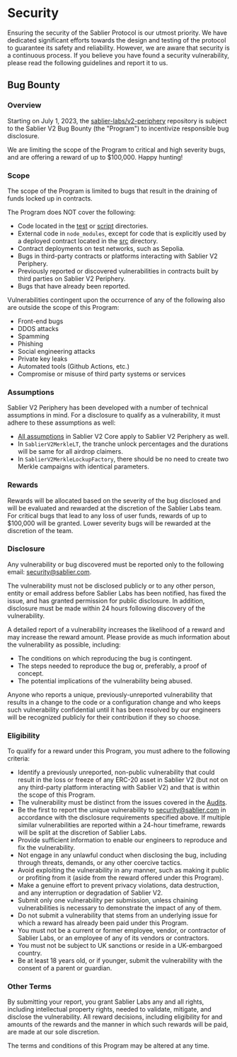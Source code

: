 # Security

Ensuring the security of the Sablier Protocol is our utmost priority. We have dedicated significant efforts towards the
design and testing of the protocol to guarantee its safety and reliability. However, we are aware that security is a
continuous process. If you believe you have found a security vulnerability, please read the following guidelines and
report it to us.

## Bug Bounty

### Overview

Starting on July 1, 2023, the [sablier-labs/v2-periphery](https://github.com/sablier-labs/v2-periphery) repository is
subject to the Sablier V2 Bug Bounty (the "Program") to incentivize responsible bug disclosure.

We are limiting the scope of the Program to critical and high severity bugs, and are offering a reward of up to
$100,000. Happy hunting!

### Scope

The scope of the Program is limited to bugs that result in the draining of funds locked up in contracts.

The Program does NOT cover the following:

- Code located in the [test](./test) or [script](./script) directories.
- External code in `node_modules`, except for code that is explicitly used by a deployed contract located in the
  [src](./src) directory.
- Contract deployments on test networks, such as Sepolia.
- Bugs in third-party contracts or platforms interacting with Sablier V2 Periphery.
- Previously reported or discovered vulnerabilities in contracts built by third parties on Sablier V2 Periphery.
- Bugs that have already been reported.

Vulnerabilities contingent upon the occurrence of any of the following also are outside the scope of this Program:

- Front-end bugs
- DDOS attacks
- Spamming
- Phishing
- Social engineering attacks
- Private key leaks
- Automated tools (Github Actions, etc.)
- Compromise or misuse of third party systems or services

### Assumptions

Sablier V2 Periphery has been developed with a number of technical assumptions in mind. For a disclosure to qualify as a
vulnerability, it must adhere to these assumptions as well:

- [All assumptions](https://github.com/sablier-labs/v2-core/blob/main/SECURITY.md) in Sablier V2 Core apply to Sablier
  V2 Periphery as well.
- In `SablierV2MerkleLT`, the tranche unlock percentages and the durations will be same for all airdrop claimers.
- In `SablierV2MerkleLockupFactory`, there should be no need to create two Merkle campaigns with identical parameters.

### Rewards

Rewards will be allocated based on the severity of the bug disclosed and will be evaluated and rewarded at the
discretion of the Sablier Labs team. For critical bugs that lead to any loss of user funds, rewards of up to $100,000
will be granted. Lower severity bugs will be rewarded at the discretion of the team.

### Disclosure

Any vulnerability or bug discovered must be reported only to the following email:
[security@sablier.com](mailto:security@sablier.com).

The vulnerability must not be disclosed publicly or to any other person, entity or email address before Sablier Labs has
been notified, has fixed the issue, and has granted permission for public disclosure. In addition, disclosure must be
made within 24 hours following discovery of the vulnerability.

A detailed report of a vulnerability increases the likelihood of a reward and may increase the reward amount. Please
provide as much information about the vulnerability as possible, including:

- The conditions on which reproducing the bug is contingent.
- The steps needed to reproduce the bug or, preferably, a proof of concept.
- The potential implications of the vulnerability being abused.

Anyone who reports a unique, previously-unreported vulnerability that results in a change to the code or a configuration
change and who keeps such vulnerability confidential until it has been resolved by our engineers will be recognized
publicly for their contribution if they so choose.

### Eligibility

To qualify for a reward under this Program, you must adhere to the following criteria:

- Identify a previously unreported, non-public vulnerability that could result in the loss or freeze of any ERC-20 asset
  in Sablier V2 (but not on any third-party platform interacting with Sablier V2) and that is within the scope of this
  Program.
- The vulnerability must be distinct from the issues covered in the [Audits](https://github.com/sablier-labs/audits).
- Be the first to report the unique vulnerability to [security@sablier.com](mailto:security@sablier.com) in accordance
  with the disclosure requirements specified above. If multiple similar vulnerabilities are reported within a 24-hour
  timeframe, rewards will be split at the discretion of Sablier Labs.
- Provide sufficient information to enable our engineers to reproduce and fix the vulnerability.
- Not engage in any unlawful conduct when disclosing the bug, including through threats, demands, or any other coercive
  tactics.
- Avoid exploiting the vulnerability in any manner, such as making it public or profiting from it (aside from the reward
  offered under this Program).
- Make a genuine effort to prevent privacy violations, data destruction, and any interruption or degradation of Sablier
  V2.
- Submit only one vulnerability per submission, unless chaining vulnerabilities is necessary to demonstrate the impact
  of any of them.
- Do not submit a vulnerability that stems from an underlying issue for which a reward has already been paid under this
  Program.
- You must not be a current or former employee, vendor, or contractor of Sablier Labs, or an employee of any of its
  vendors or contractors.
- You must not be subject to UK sanctions or reside in a UK-embargoed country.
- Be at least 18 years old, or if younger, submit the vulnerability with the consent of a parent or guardian.

### Other Terms

By submitting your report, you grant Sablier Labs any and all rights, including intellectual property rights, needed to
validate, mitigate, and disclose the vulnerability. All reward decisions, including eligibility for and amounts of the
rewards and the manner in which such rewards will be paid, are made at our sole discretion.

The terms and conditions of this Program may be altered at any time.
